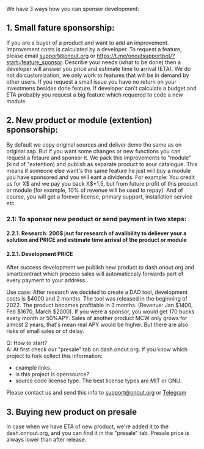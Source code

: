 We have 3 ways how you can sponsor development:

## 1.  Small fature sponsorship: 
If you are a buyer of a product and want to add an improvement. Improvement costs is calculated by a developer. To request a feature, please email support@onout.org or https://t.me/onoutsupportbot/?start=feature_sponsor. Describe your needs (what to be done) then a developer will answer you price and estimate time to arrival (ETA). We do not do customization, we only work to features that will be in demand by other users. If you request a small issue you have no return on your investmens besides done feature. If developer can't calculate a budget and ETA probably you request a big feature which requered to code a new module. 

## 2. New product or module (extention) sponsorship:
By default we copy original sources and deliver demo the same as on original aap. But if you want some changes or new functions you can request a fetaure and sponsor it. We pack this improvements to "module" (kind of "extention) and publish as separate product to aour catalogue. This means if someone else want's the same feature he just will buy a module you have sponsored and you will eant a dividends. For example: You credit us for X$ and we pay you back X$*1.5, but from future profit of this product or module (for example, 10% of revenue will be used to repay). 
And of course, you will get a forever license, primary support, installation service etc. 

### 2.1: To sponsor new peoduct or  send payment in two steps: 
#### 2.2.1. Research: 200$ jsut for research of avalibility to deliever your a solution and PRICE and estimate time arrival of the product or module
#### 2.2.1. Development PRICE

After success development we publish new product to dash.onout.org and smartcontract which process sales will automaticcaly forwards part of every payment to your address. 

Use case: After research we decided to create a DAO tool, development costs is $4000 and 2 months. The tool was released in the beginning of 2022. The product becomes profitable in 3 months.  (Revenue: Jan $1400, Feb $1670, March $2000). If you were a sponsor, you would get 170 bucks every month or 50%APY. Sales of another product MCW only grows for almost 2 years, that's mean real APY would be higher. But there are also risks of small sales or of delay. 


Q: How to start? <Br>
A: At first check our "presale" tab on dash.onout.org. If you know which project to fork collect this information:

- example links.
- is this project is opensource?
- source code license type. The best license types are MIT or GNU.

Please contact us and send this info to support@onout.org or [Telegram](https://t.me/onoutsupportbot/?start=feature_sponsor)

## 3. Buying new product on presale
In case when we have ETA of new product, we're added it to the dash.onnout.org, and you can find it in the "presale" tab. Presale price is always lower than after release.
